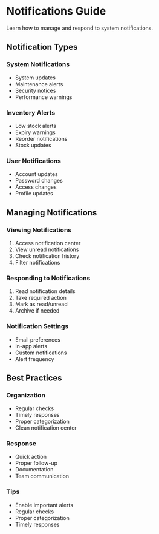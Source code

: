 # Notifications Guide

Learn how to manage and respond to system notifications.

## Notification Types

### System Notifications
- System updates
- Maintenance alerts
- Security notices
- Performance warnings

### Inventory Alerts
- Low stock alerts
- Expiry warnings
- Reorder notifications
- Stock updates

### User Notifications
- Account updates
- Password changes
- Access changes
- Profile updates

## Managing Notifications

### Viewing Notifications
1. Access notification center
2. View unread notifications
3. Check notification history
4. Filter notifications

### Responding to Notifications
1. Read notification details
2. Take required action
3. Mark as read/unread
4. Archive if needed

### Notification Settings
- Email preferences
- In-app alerts
- Custom notifications
- Alert frequency

## Best Practices

### Organization
- Regular checks
- Timely responses
- Proper categorization
- Clean notification center

### Response
- Quick action
- Proper follow-up
- Documentation
- Team communication

### Tips
- Enable important alerts
- Regular checks
- Proper categorization
- Timely responses 